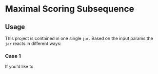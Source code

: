 # Maximal Scoring Subsequence

## Usage
This project is contained in one single `jar`. Based on the input params
the `jar` reacts in different ways:

### Case 1
If you'd like to 
